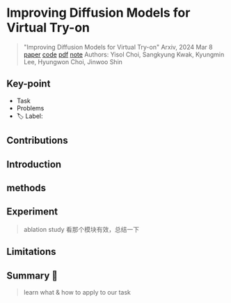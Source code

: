 # Improving Diffusion Models for Virtual Try-on

> "Improving Diffusion Models for Virtual Try-on" Arxiv, 2024 Mar 8
> [paper](http://arxiv.org/abs/2403.05139v2) [code](https://idm-vton.github.io) [pdf](./2024_03_Arxiv_Improving-Diffusion-Models-for-Virtual-Try-on.pdf) [note](./2024_03_Arxiv_Improving-Diffusion-Models-for-Virtual-Try-on_Note.md)
> Authors: Yisol Choi, Sangkyung Kwak, Kyungmin Lee, Hyungwon Choi, Jinwoo Shin

## Key-point

- Task
- Problems
- :label: Label:

## Contributions

## Introduction

## methods

## Experiment

> ablation study 看那个模块有效，总结一下

## Limitations

## Summary :star2:

> learn what & how to apply to our task

